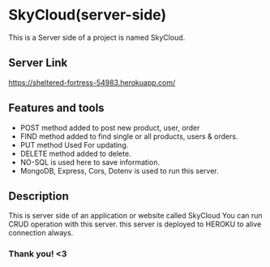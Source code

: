 # SkyCloud(server-side)

This is a Server side of a project is named SkyCloud.

## Server Link

https://sheltered-fortress-54983.herokuapp.com/

## Features and tools

- POST method added to post new product, user, order
- FIND method added to find single or all products, users & orders.
- PUT method Used For updating.
- DELETE method added to delete.
- NO-SQL is used here to save information.
- MongoDB, Express, Cors, Dotenv is used to run this server.

## Description

This is server side of an application or website called SkyCloud You can run CRUD operation with this server. this server is deployed to HEROKU to alive connection always.

### Thank you! <3
